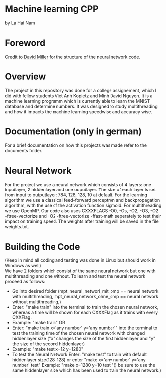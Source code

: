 # Machine learning CPP
by La Hai Nam
# Foreword
Credit to [David Miller](https://www.millermattson.com/dave/?p=54) for the structure of the neural network code.
# Overview
The project in this repository was done for a college assignement, which I did with fellow students Viet Anh Kopietz and Minh David Nguyen. It is a machine learning programm which is currently able to learn the MNIST database and determine numbers. It was designed to study multithreading and how it impacts the machine learning speedwise and accuracy wise.
# Documentation (only in german)
For a brief documentation on how this projects was made refer to the documents folder. 
# Neural Network

For the project we use a neural network which consists of 4 layers: one inputlayer, 2 hiddenlayer and one ouputlayer.
The size of each layer is set from input to outputlayer: 784, 128, 128, 10 at default.
For the learning algorithm we use a classical feed-forward perceptron and backpropagation algorithm, with the use of the activation function sigmoid. For multithreading we use OpenMP. Our code also uses CXXXFLAGS -O0, -Os, -O2, -O3, -O2 -ftree-vectorize and -O2 -ftree-vectorize -ffast-math seperately to test their impact on training speed. The weights after training will be saved in the file weights.txt.
# Building the Code
(Keep in mind all coding and testing was done in Linux but should work in Windows as well)  
We have 2 folders which consist of the same neural network but  one with multithreading and one without. To learn and test the neural network proceed as follows:    
-  Go into desired folder (mpt_neural_networl_mit_omp == neural network with multithreading, mpt_neural_network_ohne_omp == neural network without multithreading,)
- Enter: "make train" into the terminal to train the chosen neural network, whereas a time will be shown for each CXXXFlag as it trains with every CXXFlag.
- Example: "make train"
OR
- Enter: "make train x='any number' y='any number'" into the terminal to test the training time of the chosen neural network with changed hiddenlayer size
 ("x" changes the size of the first hiddenlayer and "y" the size of the second hiddenlayer)
- Example: "make test x=12 y=1280"
- To test the Neural Network Enter: "make test" to train with default hiddenlayer size(128, 128) or enter "make x='any number' y='any number' test"
 Example: "make x=1280 y=10 test "() be sure to use the same hiddenlayer size which has been used to train the neural network.)
